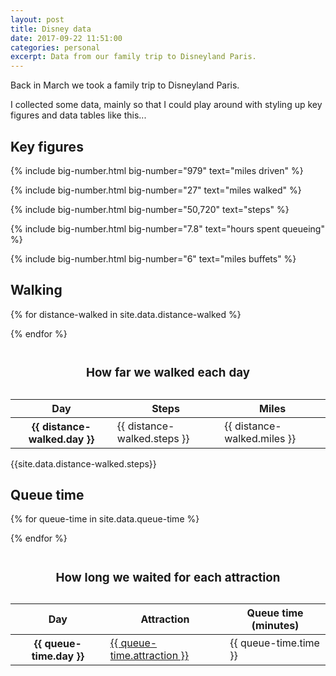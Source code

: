 ```yaml
---
layout: post  
title: Disney data
date: 2017-09-22 11:51:00  
categories: personal
excerpt: Data from our family trip to Disneyland Paris.
---
```


Back in March we took a family trip to Disneyland Paris.

I collected some data, mainly so that I could play around with styling up key figures and data tables like this...

## Key figures

{% include big-number.html
  big-number="979"
  text="miles driven"
%}

{% include big-number.html
  big-number="27"
  text="miles walked"
%}

{% include big-number.html
  big-number="50,720"
  text="steps"
%}

{% include big-number.html
  big-number="7.8"
  text="hours spent queueing"
%}

{% include big-number.html
  big-number="6"
  text="miles buffets"
%}

## Walking

<table>

<caption><h3>How far we walked each day</h3></caption>

<thead>

<tr>
<th scope="col">Day</th>
<th scope="col" class="cell--right">Steps</th>
<th scope="col" class="cell--right">Miles</th>
</tr>

</thead>

<tbody>

{% for distance-walked in site.data.distance-walked %}
<tr>
<th scope="row">{{ distance-walked.day }}</th>
<td class="cell--right">{{ distance-walked.steps }}</td>
<td class="cell--right">{{ distance-walked.miles }}</td>
</tr>
{% endfor %}

</tbody>

</table>

{{site.data.distance-walked.steps}}

## Queue time

<table>

<caption><h3>How long we waited for each attraction</h3></caption>

<thead>

<tr>
<th scope="col">Day</th>
<th scope="col">Attraction</th>
<th scope="col" class="cell--right">Queue time (minutes)</th>
</tr>

</thead>

<tbody>


{% for queue-time in site.data.queue-time %}
<tr>
<th scope="row">{{ queue-time.day }}</th>
<td><a href="{{ queue-time.attraction-url }}">{{ queue-time.attraction }}</a></td>
<td class="cell--right">{{ queue-time.time }}</td>
</tr>
{% endfor %}


</tbody>

</table>
